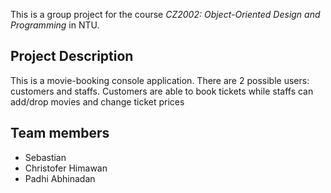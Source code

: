 This is a group project for the course *CZ2002: Object-Oriented Design and Programming* in NTU.

## Project Description
This is a movie-booking console application. There are 2 possible users: customers and staffs. Customers are able to book tickets while staffs can add/drop movies and change ticket prices

## Team members
- Sebastian
- Christofer Himawan
- Padhi Abhinadan
